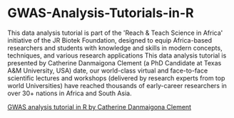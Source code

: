 # GWAS-Analysis-Tutorials-in-R
This data analysis tutorial  is part of the 'Reach &amp; Teach Science in Africa' initiative of the JR Biotek Foundation, designed to equip Africa-based researchers and students with knowledge and skills in modern concepts, techniques, and various research applications
This data analysis tutorial is presented by Catherine Danmaigona Clement (a PhD Candidate at Texas A&M University, USA) date, our world-class virtual and face-to-face scientific lectures and workshops (delivered by research experts from top world Universities) have reached thousands of early-career researchers in over 30+ nations in Africa and South Asia.

[GWAS analysis tutorial in R by Catherine Danmaigona Clement](https://www.youtube.com/watch?v=LoTnJ_IWCQs)
